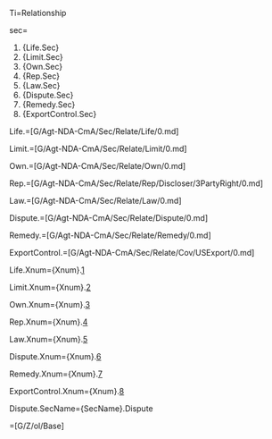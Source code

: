 Ti=Relationship

sec=<ol><li>{Life.Sec}<li>{Limit.Sec}<li>{Own.Sec}<li>{Rep.Sec}<li>{Law.Sec}<li>{Dispute.Sec}<li>{Remedy.Sec}<li>{ExportControl.Sec}</ol>

Life.=[G/Agt-NDA-CmA/Sec/Relate/Life/0.md]

Limit.=[G/Agt-NDA-CmA/Sec/Relate/Limit/0.md]

Own.=[G/Agt-NDA-CmA/Sec/Relate/Own/0.md]

Rep.=[G/Agt-NDA-CmA/Sec/Relate/Rep/Discloser/3PartyRight/0.md]

Law.=[G/Agt-NDA-CmA/Sec/Relate/Law/0.md]

Dispute.=[G/Agt-NDA-CmA/Sec/Relate/Dispute/0.md]

Remedy.=[G/Agt-NDA-CmA/Sec/Relate/Remedy/0.md]

ExportControl.=[G/Agt-NDA-CmA/Sec/Relate/Cov/USExport/0.md]

Life.Xnum={Xnum}.<a href="#Relate.Life.Sec" class="xref">1</a>

Limit.Xnum={Xnum}.<a href="#Relate.Limit.Sec" class="xref">2</a>

Own.Xnum={Xnum}.<a href="#Relate.Own.Sec" class="xref">3</a>

Rep.Xnum={Xnum}.<a href="#Relate.Rep.Sec" class="xref">4</a>

Law.Xnum={Xnum}.<a href="#Relate.Law.Sec" class="xref">5</a>

Dispute.Xnum={Xnum}.<a href="#Relate.Dispute.Sec" class="xref">6</a>

Remedy.Xnum={Xnum}.<a href="#Relate.Remedy.Sec" class="xref">7</a>

ExportControl.Xnum={Xnum}.<a href="#Relate.ExportControl.Sec" class="xref">8</a>

Dispute.SecName={SecName}.Dispute

=[G/Z/ol/Base]
